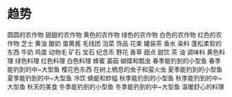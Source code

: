 # 趋势

圆圆的农作物
甜甜的农作物
黄色的农作物
绿色的农作物
白色的农作物
红色的农作物
芝士
黄油
酸奶
蛋黄酱
毛线团
泡菜
饰品
花束
罐装茶
香水
染料
蓬松柔软的东西
牛奶
鸡蛋
动物毛
矿石
宝石
纪念币
野花
香草
甜点
甜饮
茶
油
调味料
黄色料理
绿色料理
红色料理
白色料理
蜂蜜
菌菇
蝴蝶和瓢虫
春季能钓到的小型鱼
春季能钓到的中~大型鱼
樱花色东西
在树上栖息的虫子和萤火虫
夏季能钓到的小型鱼
夏季能钓到的中~大型鱼
冷饮
蜻蜓和蚱蜢
秋季能钓到的小型鱼
秋季能钓到的中~大型鱼
秋天的美食
冬季能钓到的小型鱼
冬季能钓到的中~大型鱼
温暖舒心的料理
